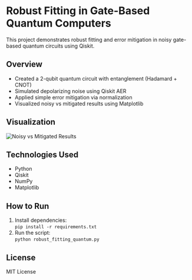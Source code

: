 # Robust Fitting in Gate-Based Quantum Computers

This project demonstrates robust fitting and error mitigation in noisy gate-based quantum circuits using Qiskit.

## Overview
- Created a 2-qubit quantum circuit with entanglement (Hadamard + CNOT)
- Simulated depolarizing noise using Qiskit AER
- Applied simple error mitigation via normalization
- Visualized noisy vs mitigated results using Matplotlib

## Visualization
![Noisy vs Mitigated Results](images/results_plot.png)

## Technologies Used
- Python
- Qiskit
- NumPy
- Matplotlib

## How to Run
1. Install dependencies:  
   `pip install -r requirements.txt`
2. Run the script:  
   `python robust_fitting_quantum.py`

## License
MIT License
